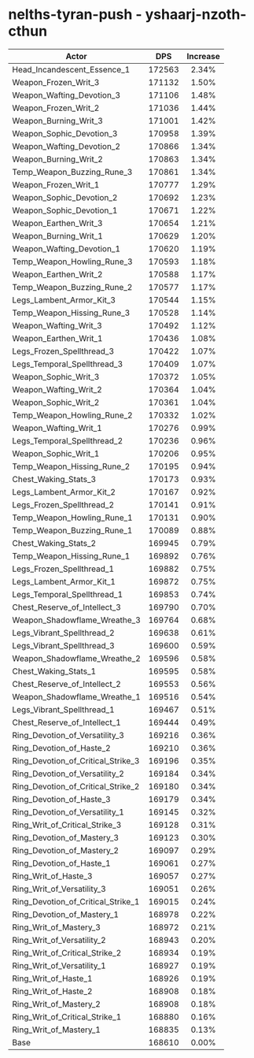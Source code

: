 # nelths-tyran-push - yshaarj-nzoth-cthun
| Actor | DPS | Increase |
|---|:---:|:---:|
|Head_Incandescent_Essence_1|172563|2.34%|
|Weapon_Frozen_Writ_3|171132|1.50%|
|Weapon_Wafting_Devotion_3|171106|1.48%|
|Weapon_Frozen_Writ_2|171036|1.44%|
|Weapon_Burning_Writ_3|171001|1.42%|
|Weapon_Sophic_Devotion_3|170958|1.39%|
|Weapon_Wafting_Devotion_2|170866|1.34%|
|Weapon_Burning_Writ_2|170863|1.34%|
|Temp_Weapon_Buzzing_Rune_3|170861|1.34%|
|Weapon_Frozen_Writ_1|170777|1.29%|
|Weapon_Sophic_Devotion_2|170692|1.23%|
|Weapon_Sophic_Devotion_1|170671|1.22%|
|Weapon_Earthen_Writ_3|170654|1.21%|
|Weapon_Burning_Writ_1|170629|1.20%|
|Weapon_Wafting_Devotion_1|170620|1.19%|
|Temp_Weapon_Howling_Rune_3|170593|1.18%|
|Weapon_Earthen_Writ_2|170588|1.17%|
|Temp_Weapon_Buzzing_Rune_2|170577|1.17%|
|Legs_Lambent_Armor_Kit_3|170544|1.15%|
|Temp_Weapon_Hissing_Rune_3|170528|1.14%|
|Weapon_Wafting_Writ_3|170492|1.12%|
|Weapon_Earthen_Writ_1|170436|1.08%|
|Legs_Frozen_Spellthread_3|170422|1.07%|
|Legs_Temporal_Spellthread_3|170409|1.07%|
|Weapon_Sophic_Writ_3|170372|1.05%|
|Weapon_Wafting_Writ_2|170364|1.04%|
|Weapon_Sophic_Writ_2|170361|1.04%|
|Temp_Weapon_Howling_Rune_2|170332|1.02%|
|Weapon_Wafting_Writ_1|170276|0.99%|
|Legs_Temporal_Spellthread_2|170236|0.96%|
|Weapon_Sophic_Writ_1|170206|0.95%|
|Temp_Weapon_Hissing_Rune_2|170195|0.94%|
|Chest_Waking_Stats_3|170173|0.93%|
|Legs_Lambent_Armor_Kit_2|170167|0.92%|
|Legs_Frozen_Spellthread_2|170141|0.91%|
|Temp_Weapon_Howling_Rune_1|170131|0.90%|
|Temp_Weapon_Buzzing_Rune_1|170089|0.88%|
|Chest_Waking_Stats_2|169945|0.79%|
|Temp_Weapon_Hissing_Rune_1|169892|0.76%|
|Legs_Frozen_Spellthread_1|169882|0.75%|
|Legs_Lambent_Armor_Kit_1|169872|0.75%|
|Legs_Temporal_Spellthread_1|169853|0.74%|
|Chest_Reserve_of_Intellect_3|169790|0.70%|
|Weapon_Shadowflame_Wreathe_3|169764|0.68%|
|Legs_Vibrant_Spellthread_2|169638|0.61%|
|Legs_Vibrant_Spellthread_3|169600|0.59%|
|Weapon_Shadowflame_Wreathe_2|169596|0.58%|
|Chest_Waking_Stats_1|169595|0.58%|
|Chest_Reserve_of_Intellect_2|169553|0.56%|
|Weapon_Shadowflame_Wreathe_1|169516|0.54%|
|Legs_Vibrant_Spellthread_1|169467|0.51%|
|Chest_Reserve_of_Intellect_1|169444|0.49%|
|Ring_Devotion_of_Versatility_3|169216|0.36%|
|Ring_Devotion_of_Haste_2|169210|0.36%|
|Ring_Devotion_of_Critical_Strike_3|169196|0.35%|
|Ring_Devotion_of_Versatility_2|169184|0.34%|
|Ring_Devotion_of_Critical_Strike_2|169180|0.34%|
|Ring_Devotion_of_Haste_3|169179|0.34%|
|Ring_Devotion_of_Versatility_1|169145|0.32%|
|Ring_Writ_of_Critical_Strike_3|169128|0.31%|
|Ring_Devotion_of_Mastery_3|169123|0.30%|
|Ring_Devotion_of_Mastery_2|169097|0.29%|
|Ring_Devotion_of_Haste_1|169061|0.27%|
|Ring_Writ_of_Haste_3|169057|0.27%|
|Ring_Writ_of_Versatility_3|169051|0.26%|
|Ring_Devotion_of_Critical_Strike_1|169015|0.24%|
|Ring_Devotion_of_Mastery_1|168978|0.22%|
|Ring_Writ_of_Mastery_3|168972|0.21%|
|Ring_Writ_of_Versatility_2|168943|0.20%|
|Ring_Writ_of_Critical_Strike_2|168934|0.19%|
|Ring_Writ_of_Versatility_1|168927|0.19%|
|Ring_Writ_of_Haste_1|168926|0.19%|
|Ring_Writ_of_Haste_2|168908|0.18%|
|Ring_Writ_of_Mastery_2|168908|0.18%|
|Ring_Writ_of_Critical_Strike_1|168880|0.16%|
|Ring_Writ_of_Mastery_1|168835|0.13%|
|Base|168610|0.00%|
